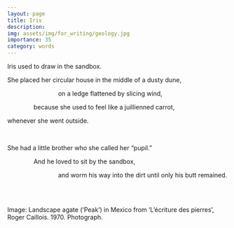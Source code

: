 ```yaml
---
layout: page
title: Iris
description: 
img: assets/img/for_writing/geology.jpg
importance: 35
category: words
---
```


Iris used to draw in the sandbox.

She placed her circular house in the middle of a dusty dune,

&emsp;&emsp;&emsp;&emsp;&emsp;&emsp;&emsp;&emsp; on a ledge flattened by slicing wind,

&emsp;&emsp;&emsp;&emsp; because she used to feel like a juillienned carrot,

whenever she went outside.

<br/>

She had a little brother who she called her “pupil.” 

&emsp;&emsp;&emsp;&emsp; And he loved to sit by the sandbox, 

&emsp;&emsp;&emsp;&emsp;&emsp;&emsp;&emsp;&emsp; and worm his way into the dirt until only his butt remained.

<br/><br/>

Image: Landscape agate (‘Peak’) in Mexico from ‘L’écriture des pierres’, Roger Caillois. 1970. Photograph. 
